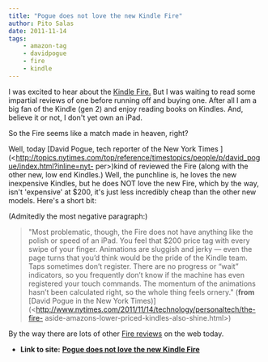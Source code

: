 ```yaml
---
title: "Pogue does not love the new Kindle Fire"
author: Pito Salas
date: 2011-11-14
tags:
    - amazon-tag
    - davidpogue
    - fire
    - kindle
---
```


I was excited to hear about the [Kindle
Fire.](<http://www.google.com/search?client=safari&rls=en&q=kindle+fire&ie=UTF-8&oe=UTF-8>)
But I was waiting to read some impartial reviews of one before running off and
buying one. After all I am a big fan of the Kindle (gen 2) and enjoy reading
books on Kindles. And, believe it or not, I don't yet own an iPad.

So the Fire seems like a match made in heaven, right?

Well, today [David Pogue, tech reporter of the New York Times
](<http://topics.nytimes.com/top/reference/timestopics/people/p/david_pogue/index.html?inline=nyt-
per>)kind of reviewed the Fire (along with the other new, low end Kindles.)
Well, the punchline is, he loves the new inexpensive Kindles, but he does NOT
love the new Fire, which by the way, isn't 'expensive' at $200, it's just less
incredibly cheap than the other new models. Here's a short bit:

(Admitedly the most negative paragraph:)

> "Most problematic, though, the Fire does not have anything like the polish
> or speed of an iPad. You feel that $200 price tag with every swipe of your
> finger. Animations are sluggish and jerky — even the page turns that you’d
> think would be the pride of the Kindle team. Taps sometimes don’t register.
> There are no progress or “wait” indicators, so you frequently don’t know if
> the machine has even registered your touch commands. The momentum of the
> animations hasn’t been calculated right, so the whole thing feels ornery."
> (**from** [David Pogue in the New York
> Times)](<http://www.nytimes.com/2011/11/14/technology/personaltech/the-fire-
> aside-amazons-lower-priced-kindles-also-shine.html>)

By the way there are lots of other [Fire
reviews](<http://www.engadget.com/2011/11/14/amazon-kindle-fire-review/>) on
the web today.


* **Link to site:** **[Pogue does not love the new Kindle Fire](None)**

